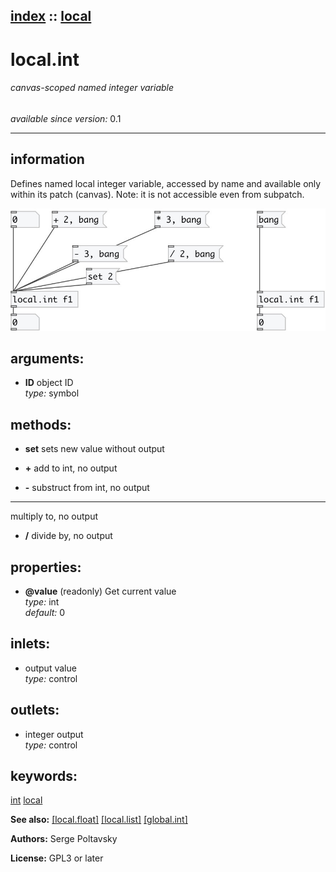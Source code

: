 [index](index.html) :: [local](category_local.html)
---

# local.int

###### canvas-scoped named integer variable

*available since version:* 0.1

---


## information
Defines named local integer variable, accessed by name and available only within
            its patch (canvas). Note: it is not accessible even from subpatch.



[![example](../examples/img/local.int.jpg)](../examples/pd/local.int.pd)



## arguments:

* **ID**
object ID<br>
_type:_ symbol<br>



## methods:

* **set**
sets new value without output<br>

* **+**
add to int, no output<br>

* **-**
substruct from int, no output<br>

* *****
multiply to, no output<br>

* **/**
divide by, no output<br>




## properties:

* **@value** (readonly)
Get current value<br>
_type:_ int<br>
_default:_ 0<br>



## inlets:

* output value<br>
_type:_ control



## outlets:

* integer output<br>
_type:_ control



## keywords:

[int](keywords/int.html)
[local](keywords/local.html)



**See also:**
[\[local.float\]](local.float.html)
[\[local.list\]](local.list.html)
[\[global.int\]](global.int.html)




**Authors:** Serge Poltavsky




**License:** GPL3 or later





